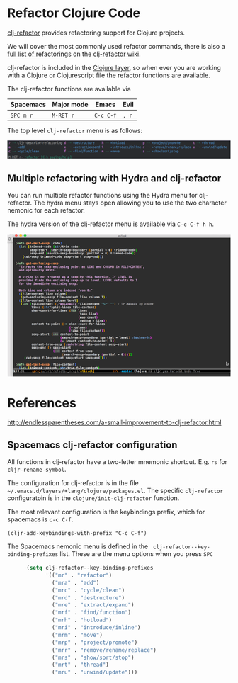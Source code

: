 # Refactor Clojure Code

[clj-refactor](https://github.com/clojure-emacs/clj-refactor.el) provides refactoring support for Clojure projects.

We will cover the most commonly used refactor commands, there is also a [full list of refactorings](https://github.com/clojure-emacs/clj-refactor.el/wiki) on the [clj-refactor wiki](https://github.com/clojure-emacs/clj-refactor.el/wiki).

clj-refactor is included in the [Clojure layer](https://github.com/syl20bnr/spacemacs/tree/master/layers/%2Blang/clojure), so when ever you are working with a Clojure or Clojurescript file the refactor functions are available.

The clj-refactor functions are available via 

| Spacemacs | Major mode | Emacs     | Evil  |
|-----------|------------|-----------|-------|
| `SPC m r` | `M-RET r`  | `C-c C-f` | `, r` |


The top level `clj-refactor` menu is as follows:

![Spacemacs Clojure menu - refactor](/images/spacemacs-clojure-menu-refactor.png)

## Multiple refactoring with Hydra and clj-refactor

You can run multiple refactor functions using the Hydra menu for clj-refactor.  The hydra menu stays open allowing you to use the two character nemonic for each refactor.

The hydra version of the clj-refactor menu is available via `C-c C-f h h`.

![clj-refactor hydra menu](/images/cljr-hydras.gif)


# References 

http://endlessparentheses.com/a-small-improvement-to-clj-refactor.html

## Spacemacs clj-refactor configuration 

All functions in clj-refactor have a two-letter mnemonic shortcut. E.g. `rs` for `cljr-rename-symbol`. 

The configuration for clj-refactor is in the file `~/.emacs.d/layers/+lang/clojure/packages.el`.  The specific `clj-refactor` configuratoin is in the `clojure/init-clj-refactor` function.

The most relevant configuration is the keybindings prefix, which for spacemacs is `c-c C-f`.

```elisp
(cljr-add-keybindings-with-prefix "C-c C-f")
```

The Spacemacs nemonic menu is defined in the ` clj-refactor--key-binding-prefixes` list.  These are the menu options when you press `SPC`

```lisp
      (setq clj-refactor--key-binding-prefixes
            '(("mr" . "refactor")
              ("mra" . "add")
              ("mrc" . "cycle/clean")
              ("mrd" . "destructure")
              ("mre" . "extract/expand")
              ("mrf" . "find/function")
              ("mrh" . "hotload")
              ("mri" . "introduce/inline")
              ("mrm" . "move")
              ("mrp" . "project/promote")
              ("mrr" . "remove/rename/replace")
              ("mrs" . "show/sort/stop")
              ("mrt" . "thread")
              ("mru" . "unwind/update")))
```

